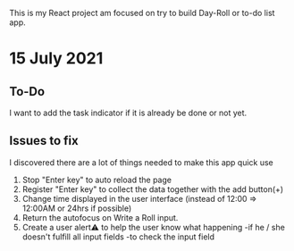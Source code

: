 This is my React project am focused on try to build Day-Roll or to-do list app.

# 15 July 2021

## To-Do

I want to add the task indicator if it is already be done or not yet.

## Issues to fix

I discovered there are a lot of things needed to make this app quick use

1. Stop "Enter key" to auto reload the page
2. Register "Enter key" to collect the data together with the add button(+)
3. Change time displayed in the user interface (instead of 12:00 => 12:00AM or 24hrs if possible)
4. Return the autofocus on Write a Roll input.
5. Create a user alert⚠️ to help the user know what happening
   -if he / she doesn't fulfill all input fields
   -to check the input field
